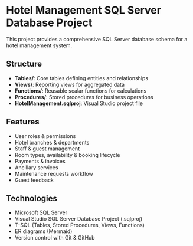 # Hotel Management SQL Server Database Project

This project provides a comprehensive SQL Server database schema for a hotel management system.

## Structure
- **Tables/**: Core tables defining entities and relationships
- **Views/**: Reporting views for aggregated data
- **Functions/**: Reusable scalar functions for calculations
- **Procedures/**: Stored procedures for business operations
- **HotelManagement.sqlproj**: Visual Studio project file

## Features
- User roles & permissions
- Hotel branches & departments
- Staff & guest management
- Room types, availability & booking lifecycle
- Payments & invoices
- Ancillary services
- Maintenance requests workflow
- Guest feedback

## Technologies
- Microsoft SQL Server
- Visual Studio SQL Server Database Project (.sqlproj)
- T-SQL (Tables, Stored Procedures, Views, Functions)
- ER diagrams (Mermaid)
- Version control with Git & GitHub